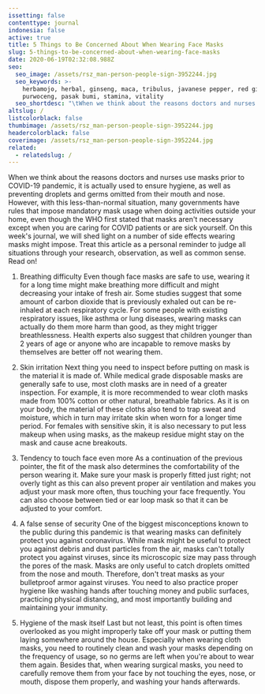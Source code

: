 ```yaml
---
issetting: false
contenttype: journal
indonesia: false
active: true
title: 5 Things to Be Concerned About When Wearing Face Masks
slug: 5-things-to-be-concerned-about-when-wearing-face-masks
date: 2020-06-19T02:32:08.988Z
seo:
  seo_image: /assets/rsz_man-person-people-sign-3952244.jpg
  seo_keywords: >-
    herbamojo, herbal, ginseng, maca, tribulus, javanese pepper, red ginger,
    purwoceng, pasak bumi, stamina, vitality
  seo_shortdesc: "\tWhen we think about the reasons doctors and nurses use masks prior to COVID-19 pandemic, it is actually used to ensure hygiene, as well as preventing droplets and germs omitted from their mouth and nose. However, with this less-than-normal situation, many governments have rules that impose mandatory mask usage when doing activities outside your home, even though the WHO first stated that masks aren't necessary except when you are caring for COVID patients or are sick yourself. On this week's journal, we will shed light on a number of side effects wearing masks might impose. Treat this article as a personal reminder to judge all situations through your research, observation, as well as common sense. Read on!"
altslug: /
listcolorblack: false
thumbimage: /assets/rsz_man-person-people-sign-3952244.jpg
headercolorblack: false
coverimage: /assets/rsz_man-person-people-sign-3952244.jpg
related:
  - relatedslug: /
---
```

When we think about the reasons doctors and nurses use masks prior to COVID-19 pandemic, it is actually used to ensure hygiene, as well as preventing droplets and germs omitted from their mouth and nose. However, with this less-than-normal situation, many governments have rules that impose mandatory mask usage when doing activities outside your home, even though the WHO first stated that masks aren't necessary except when you are caring for COVID patients or are sick yourself. On this week's journal, we will shed light on a number of side effects wearing masks might impose. Treat this article as a personal reminder to judge all situations through your research, observation, as well as common sense. Read on!

1. Breathing difficulty
	Even though face masks are safe to use, wearing it for a long time might make breathing more difficult and might decreasing your intake of fresh air. Some studies suggest that some amount of carbon dioxide that is previously exhaled out can be re-inhaled at each respiratory cycle. For some people with existing respiratory issues, like asthma or lung diseases, wearing masks can actually do them more harm than good, as they might trigger breathlessness. Health experts also suggest that children younger than 2 years of age or anyone who are incapable to remove masks by themselves are better off not wearing them.

2. Skin irritation
	Next thing you need to inspect before putting on mask is the material it is made of. While medical grade disposable masks are generally safe to use, most cloth masks are in need of a greater inspection. For example, it is more recommended to wear cloth masks made from 100% cotton or other natural, breathable fabrics. As it is on your body, the material of these cloths also tend to trap sweat and moisture, which in turn may irritate skin when worn for a longer time period. For females with sensitive skin, it is also necessary to put less makeup when using masks, as the makeup residue might stay on the mask and cause acne breakouts.

3. Tendency to touch face even more
	As a continuation of the previous pointer, the fit of the mask also determines the comfortability of the person wearing it. Make sure your mask is properly fitted just right; not overly tight as this can also prevent proper air ventilation and makes you adjust your mask more often, thus touching your face frequently. You can also choose between tied or ear loop mask so that it can be adjusted to your comfort.

4. A false sense of security
	One of the biggest misconceptions known to the public during this pandemic is that wearing masks can definitely protect you against coronavirus. While mask might be useful to protect you against debris and dust particles from the air, masks can't totally protect you against viruses, since its microscopic size may pass through the pores of the mask. Masks are only useful to catch droplets omitted from the nose and mouth. Therefore, don't treat masks as your bulletproof armor against viruses. You need to also practice proper hygiene like washing hands after touching money and public surfaces, practicing physical distancing, and most importantly building and maintaining your immunity.

5. Hygiene of the mask itself
	Last but not least, this point is often times overlooked as you might improperly take off your mask or putting them laying somewhere around the house. Especially when wearing cloth masks, you need to routinely clean and wash your masks depending on the frequency of usage, so no germs are left when you're about to wear them again. Besides that, when wearing surgical masks, you need to carefully remove them from your face by not touching the eyes, nose, or mouth, dispose them properly, and washing your hands afterwards.
